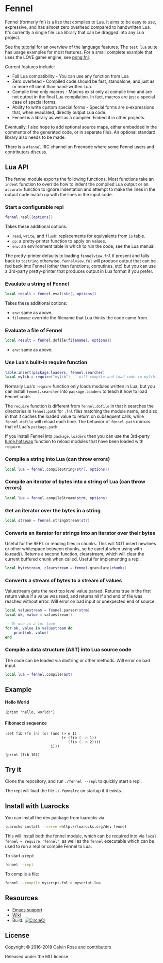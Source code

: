 # Fennel

Fennel (formerly fnl) is a lisp that compiles to Lua. It aims to be easy to use, expressive, and has almost
zero overhead compared to handwritten Lua. It's currently a single file Lua library that can
be dragged into any Lua project.

See [the tutorial](https://github.com/bakpakin/Fennel/tree/master/tutorial.md)
for an overview of the language features. The `test.lua` suite has usage
examples for most features. For a small complete example that uses the LÖVE
game engine, see [pong.fnl](https://p.hagelb.org/pong.fnl.html).

Current features include:

* Full Lua compatibility - You can use any function from Lua
* Zero overhead - Compiled code should be fast, standalone, and just as or more efficient than hand-written Lua.
* Compile time only macros - Macros exist only at compile time and are not output in the final Lua compilation. In fact,
  macros are just a special case of special forms.
* Ability to write custom special forms - Special forms are s-expressions that, when evaulated, directly output Lua code.
* Fennel is a library as well as a compiler. Embed it in other projects.

Eventually, I also hope to add optional source maps, either embedded in the comments of the generated code, or in separate files. An optional standard library also needs to be made.

There is a `#fennel` IRC channel on Freenode where some Fennel users
and contributors discuss.

## Lua API

The fennel module exports the following functions. Most functions take
an `indent` function to override how to indent the compiled Lua output
or an `accurate` function to ignore indentation and attempt to make
the lines in the output code match up with the lines in the input code.

### Start a configurable repl

```lua
fennel.repl([options])
```
Takes these additional options:

* `read`, `write`, and `flush`: replacements for equivalents from `io` table.
* `pp`: a pretty-printer function to apply on values.
* `env`: an environment table in which to run the code; see the Lua manual.

The pretty-printer defaults to loading `fennelview.fnl` if present and
falls back to `tostring` otherwise. `fennelview.fnl` will produce
output that can be fed back into Fennel (other than functions,
coroutines, etc) but you can use a 3rd-party pretty-printer that
produces output in Lua format if you prefer.

### Evaulate a string of Fennel

```lua
local result = fennel.eval(str[, options])
```

Takes these additional options:

* `env`: same as above.
* `filename`: override the filename that Lua thinks the code came from.

### Evaluate a file of Fennel

```lua
local result = fennel.dofile(filename[, options])
```

* `env`: same as above.

### Use Lua's built-in require function

```lua
table.insert(package.loaders, fennel.searcher)
local mylib = require("mylib") -- will compile and load code in mylib.fnl
```

Normally Lua's `require` function only loads modules written in Lua,
but you can install `fennel.searcher` into `package.loaders` to teach
it how to load Fennel code.

The `require` function is different from `fennel.dofile` in that it
searches the directories in `fennel.path` for `.fnl` files matching
the module name, and also in that it caches the loaded value to return
on subsequent calls, while `fennel.dofile` will reload each time. The
behavior of `fennel.path` mirrors that of Lua's `package.path`.

If you install Fennel into `package.loaders` then you can use the
3rd-party [lume.hotswap](https://github.com/rxi/lume#lumehotswapmodname) 
function to reload modules that have been loaded with `require`.

### Compile a string into Lua (can throw errors)

```lua
local lua = fennel.compileString(str[, options])
```

### Compile an iterator of bytes into a string of Lua (can throw errors)

```lua
local lua = fennel.compileStream(strm, options)
```

### Get an iterator over the bytes in a string

```lua
local stream = fennel.stringStream(str)
```
    
### Converts an iterator for strings into an iterator over their bytes

Useful for the REPL or reading files in chunks. This will NOT insert
newlines or other whitespace between chunks, so be careful when using
with io.read().  Returns a second function, clearstream, which will
clear the current buffered chunk when called. Useful for implementing
a repl.

```lua
local bytestream, clearstream = fennel.granulate(chunks)
```
    
### Converts a stream of bytes to a stream of values

Valuestream gets the next top level value parsed.
Returns true in the first return value if a value was read, and
returns nil if and end of file was reached without error. Will error
on bad input or unexpected end of source.

```lua
local valuestream = fennel.parser(strm)
local ok, value = valuestream()

-- Or use in a for loop
for ok, value in valuestream do
    print(ok, value)
end
```

### Compile a data structure (AST) into Lua source code

The code can be loaded via dostring or other methods. Will error on bad input.

```lua
local lua = fennel.compile(ast)
```

## Example

#### Hello World
```
(print "hello, world!")
```

#### Fibonacci sequence
```
(set fib (fn [n] (or (and (> n 1)
                          (+ (fib (- n 1))
                             (fib (- n 2))))
                     1)))

(print (fib 10))
```

## Try it

Clone the repository, and run `./fennel --repl` to quickly start a repl.

The repl will load the file `~/.fennelrc` on startup if it exists.

## Install with Luarocks

You can install the dev package from luarocks via
```sh
luarocks install --server=http://luarocks.org/dev fennel
``` 

This will install both the fennel module, which can be required into via `local fennel = require 'fennel'`,
as well as the `fennel` executable which can be used to run a repl or compile Fennel to Lua.

To start a repl:
```sh
fennel --repl
```

To compile a file:
```sh
fennel --compile myscript.fnl > myscript.lua
```

## Resources

* [Emacs support](https://gitlab.com/technomancy/fennel-mode)
* [Wiki](https://github.com/bakpakin/Fennel/wiki)
* Build: [![CircleCI](https://circleci.com/gh/bakpakin/Fennel.svg?style=svg)](https://circleci.com/gh/bakpakin/Fennel)

## License

Copyright © 2016-2018 Calvin Rose and contributors

Released under the MIT license
